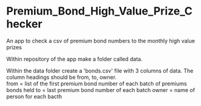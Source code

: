 # Premium_Bond_High_Value_Prize_Checker
An app to check a csv of premium bond numbers to the monthly high value prizes

Within repository of the app make a folder called data.

Within the data folder create a 'bonds.csv' file with 3 columns of data.  The column headings should be from, to, owner.  
from = list of the first premium bond number of each batch of premiums bonds held
to = last premium bond number of each batch
owner = name of person for each bacth
